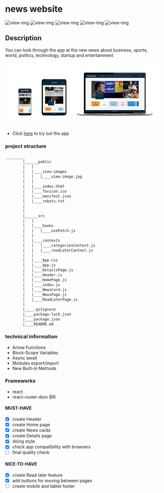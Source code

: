 # news website

![view-img](https://camo.githubusercontent.com/49fbb99f92674cc6825349b154b65aaf4064aec465d61e8e1f9fb99da3d922a1/68747470733a2f2f696d672e736869656c64732e696f2f62616467652f68746d6c352d2532334533344632362e7376673f7374796c653d666f722d7468652d6261646765266c6f676f3d68746d6c35266c6f676f436f6c6f723d7768697465)
![view-img](https://camo.githubusercontent.com/e6b67b27998fca3bccf4c0ee479fc8f9de09d91f389cccfbe6cb1e29c10cfbd7/68747470733a2f2f696d672e736869656c64732e696f2f62616467652f637373332d2532333135373242362e7376673f7374796c653d666f722d7468652d6261646765266c6f676f3d63737333266c6f676f436f6c6f723d7768697465)
![view-img](https://camo.githubusercontent.com/aeddc848275a1ffce386dc81c04541654ca07b2c43bbb8ad251085c962672aea/68747470733a2f2f696d672e736869656c64732e696f2f62616467652f6a6176617363726970742d2532333332333333302e7376673f7374796c653d666f722d7468652d6261646765266c6f676f3d6a617661736372697074266c6f676f436f6c6f723d253233463744463145)
![view-img](https://camo.githubusercontent.com/faec9d89bd2c7d47b91d988dcd0f27011c27e8191d45836cfa36bf2b3c2a92bd/68747470733a2f2f696d672e736869656c64732e696f2f7374617469632f76313f7374796c653d666f722d7468652d6261646765266d6573736167653d4e6f64652e6a7326636f6c6f723d333339393333266c6f676f3d4e6f64652e6a73266c6f676f436f6c6f723d464646464646266c6162656c3d)
![view-img](https://camo.githubusercontent.com/67a01fa7cf337616274f39c070a11638f2e65720e414ef55b8dd3f9c2a803b2a/68747470733a2f2f696d672e736869656c64732e696f2f7374617469632f76313f7374796c653d666f722d7468652d6261646765266d6573736167653d526561637426636f6c6f723d323232323232266c6f676f3d5265616374266c6f676f436f6c6f723d363144414642266c6162656c3d)

## Description

You can look through the app at the new news about business, sports, world, politics, technology, startup and entertainment

![view-img](./public/view-images/nwes-website.jpg)

- Click [here](https://grand-bienenstitch-b51d26.netlify.app/) to try out the app

### project structure

```
_________
        |______public
        |   |
        |   |____view-images
        |   |   |____view-image.jpg
        |   |
        |   |____index.html
        |   |____favicon.ico
        |   |____manifest.json
        |   |____robots.txt
        |
        |
        |______src
        |   |
        |   |____hooks
        |   |   |____useFetch.js
        |   |
        |   |____contexts
        |   |   |____categoriesContext.js
        |   |   |____readLaterContext.js
        |   |
        |   |____App.css
        |   |____App.js
        |   |____DetailsPage.js
        |   |____Header.js
        |   |____HomePage.js
        |   |____index.js
        |   |____NewsCard.js
        |   |____NewsPage.js
        |   |____ReadLaterPage.js
        |
        |____.gitignore
        |____package-lock.json
        |____package.json
        |____README.md
```

### technical information

- Arrow Functions
- Block-Scope Variables
- Async await
- Modules export/import
- New Built-In Methods

### Frameworks

- react
- react-router-dom @6

#### MUST-HAVE

- [x] create Header
- [x] create Home page
- [x] create News cards
- [x] create Details page
- [x] doing style
- [x] check app compatibility with browsers
- [ ] final quality check

#### NICE-TO-HAVE

- [x] create Read later feature
- [x] add buttons for moving between pages
- [ ] create mobile and tablet footer
